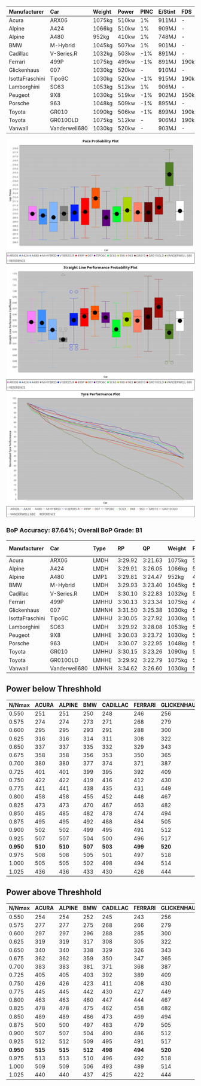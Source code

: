 |Manufacturer|Car|Weight|Power|PINC|E/Stint|FDS|
|:-|:-|:-|:-|:-|:-|:-|
|Acura|ARX06|1075kg|510kw|1%|911MJ|-|
|Alpine|A424|1066kg|510kw|1%|909MJ|-|
|Alpine|A480|952kg|410kw|1%|748MJ|-|
|BMW|M-Hybrid|1045kg|507kw|1%|901MJ|-|
|Cadillac|V-Series.R|1032kg|503kw|-1%|891MJ|-|
|Ferrari|499P|1075kg|499kw|-1%|891MJ|190kph|
|Glickenhaus|007|1030kg|520kw|-|910MJ|-|
|IsottaFraschini|Tipo6C|1030kg|520kw|-1%|915MJ|190kph|
|Lamborghini|SC63|1053kg|512kw|1%|906MJ|-|
|Peugeot|9X8|1030kg|519kw|-1%|902MJ|150kph|
|Porsche|963|1048kg|509kw|-1%|895MJ|-|
|Toyota|GR010|1090kg|506kw|-1%|899MJ|190kph|
|Toyota|GR010OLD|1075kg|512kw|-|906MJ|190kph|
|Vanwall|Vanderwell680|1030kg|520kw|-|903MJ|-|

![PACECHART](./IMG/ACOMETHOD.png)
![STRAIGHTLINEPERFORMANCECHART](./IMG/ACOMETHOD_sp.png)
![TYREPERFORMANCECHART](./IMG/ACOMETHOD_tw.png)

### BoP Accuracy: 87.64%; Overall BoP Grade: B1
|Manufacturer|Car|Type|RP|QP|Weight|Power¹|Threshhold|PINC|Power²|E/Stint|AVG Vmax|FDS|RDLC|L/Stint|BOP-Grade|ModelAccuracy|ModelPoints|Match%|
|:-|:-|:-|:-|:-|:-|:-|:-|:-|:-|:-|:-|:-|:-|:-|:-|:-|:-|:-|
|Acura|ARX06|LMDH|3:29.92|3:21.63|1075kg|510kw|210.0kph|1%|515kw|911MJ|329.01kph|-|0.99|12|-C1|100.00%|995|75.77%|
|Alpine|A424|LMDH|3:29.91|3:26.05|1066kg|510kw|210.0kph|1%|515kw|909MJ|329.11kph|-|1.00|12|~A1|80.53%|517|98.68%|
|Alpine|A480|LMP1|3:29.81|3:24.47|952kg|410kw|210.0kph|1%|414kw|748MJ|324.16kph|-|0.97|11|~A1|59.62%|840|100.00%|
|BMW|M-Hybrid|LMDH|3:29.93|3:23.40|1045kg|507kw|210.0kph|1%|512kw|901MJ|325.88kph|-|1.02|12|-B1|98.60%|1690|89.26%|
|Cadillac|V-Series.R|LMDH|3:30.10|3:22.83|1032kg|503kw|210.0kph|-1%|498kw|891MJ|329.69kph|-|1.03|12|~A1|88.58%|2033|99.22%|
|Ferrari|499P|LMHHU|3:30.13|3:23.34|1075kg|499kw|210.0kph|-1%|494kw|891MJ|329.31kph|190kph|1.02|12|~A1|84.67%|2303|100.00%|
|Glickenhaus|007|LMHNH|3:31.50|3:25.38|1030kg|520kw|210.0kph|-|520kw|910MJ|334.16kph|-|0.96|12|+B1|96.64%|1639|87.18%|
|IsottaFraschini|Tipo6C|LMHHU|3:30.05|3:27.92|1030kg|520kw|210.0kph|-1%|515kw|915MJ|332.48kph|190kph|1.08|12|+B1|66.67%|96|88.35%|
|Lamborghini|SC63|LMDH|3:29.92|3:28.08|1053kg|512kw|210.0kph|1%|517kw|906MJ|327.85kph|-|1.04|12|+B1|96.77%|419|88.79%|
|Peugeot|9X8|LMHHE|3:30.03|3:23.72|1030kg|519kw|210.0kph|-1%|514kw|902MJ|330.90kph|150kph|1.03|12|~A1|87.16%|2572|97.97%|
|Porsche|963|LMDH|3:30.07|3:22.95|1048kg|509kw|210.0kph|-1%|504kw|895MJ|329.92kph|-|1.01|12|~A1|93.05%|5740|96.07%|
|Toyota|GR010|LMHHU|3:30.15|3:23.26|1090kg|506kw|210.0kph|-1%|501kw|899MJ|329.17kph|190kph|1.00|12|~A1|90.17%|3255|99.52%|
|Toyota|GR010OLD|LMHHE|3:29.92|3:22.79|1075kg|512kw|210.0kph|-|512kw|906MJ|333.38kph|190kph|1.01|12|~A1|85.24%|1322|96.32%|
|Vanwall|Vanderwell680|LMHNH|3:34.62|3:26.60|1030kg|520kw|210.0kph|-|520kw|903MJ|327.31kph|-|1.01|12|+Ω1|91.33%|611|9.88%|

## Power below Threshhold
|N/Nmax|ACURA|ALPINE|BMW|CADILLAC|FERRARI|GLICKENHAUS|ISOTTAFRASCHINI|LAMBORGHINI|PEUGEOT|PORSCHE|TOYOTA|TOYOTA|VANWALL|​|RPM|A480|
|:-|:-|:-|:-|:-|:-|:-|:-|:-|:-|:-|:-|:-|:-|:-|:-|:-|
|0.550|251|251|250|248|246|256|256|252|256|251|249|252|256|​|--|-|
|0.575|274|274|273|271|268|279|279|275|279|274|272|275|279|​|--|-|
|0.600|295|295|293|291|288|300|300|296|299|294|292|296|300|​|--|-|
|0.625|316|316|314|311|308|322|322|317|321|315|313|317|322|​|--|-|
|0.650|337|337|335|332|329|343|343|338|342|336|334|338|343|​|--|-|
|0.675|358|358|356|353|350|365|365|359|364|357|355|359|365|​|--|-|
|0.700|380|380|377|374|371|387|387|381|386|379|377|381|387|​|--|-|
|0.725|401|401|399|395|392|409|409|403|408|400|398|403|409|​|--|-|
|0.750|422|422|419|416|412|430|430|423|429|421|418|423|430|​|--|-|
|0.775|441|441|438|435|431|449|449|442|448|440|437|442|449|​|5000|241|
|0.800|458|458|455|452|448|467|467|460|466|457|454|460|467|​|5500|285|
|0.825|473|473|470|467|463|482|482|475|481|472|469|475|482|​|6000|318|
|0.850|485|485|482|478|474|494|494|486|493|484|481|486|494|​|6500|360|
|0.875|495|495|492|488|484|505|505|497|504|494|491|497|505|​|7000|402|
|0.900|502|502|499|495|491|512|512|504|511|501|498|504|512|​|7500|412|
|0.925|507|507|504|500|496|517|517|509|516|506|503|509|517|​|8000|408|
|**0.950**|**510**|**510**|**507**|**503**|**499**|**520**|**520**|**512**|**519**|**509**|**506**|**512**|**520**|**​**|**8500**|**411**|
|0.975|508|508|505|501|497|518|518|510|517|507|504|510|518|​|9000|206|
|1.000|505|505|502|498|494|514|514|506|513|504|501|506|514|​|--|-|
|1.025|436|436|433|430|426|444|444|437|443|435|432|437|444|​|--|-|

## Power above Threshhold
|N/Nmax|ACURA|ALPINE|BMW|CADILLAC|FERRARI|GLICKENHAUS|ISOTTAFRASCHINI|LAMBORGHINI|PEUGEOT|PORSCHE|TOYOTA|TOYOTA|VANWALL|​|RPM|A480|
|:-|:-|:-|:-|:-|:-|:-|:-|:-|:-|:-|:-|:-|:-|:-|:-|:-|
|0.550|254|254|252|245|243|256|254|255|253|248|247|252|256|​|--|-|
|0.575|277|277|275|268|266|279|277|278|276|271|270|275|279|​|--|-|
|0.600|297|297|296|288|285|300|297|298|297|291|290|296|300|​|--|-|
|0.625|319|319|317|308|305|322|319|320|318|312|310|317|322|​|--|-|
|0.650|340|340|338|329|326|343|340|341|339|333|331|338|343|​|--|-|
|0.675|362|362|359|350|347|365|362|363|361|354|352|359|365|​|--|-|
|0.700|383|383|381|371|368|387|383|385|383|375|373|381|387|​|--|-|
|0.725|405|405|403|392|389|409|405|407|404|396|394|403|409|​|--|-|
|0.750|426|426|423|411|408|430|426|427|425|416|414|423|430|​|--|-|
|0.775|445|445|442|430|427|449|445|446|444|435|433|442|449|​|5000|241|
|0.800|463|463|460|447|444|467|463|464|462|453|450|460|467|​|5500|285|
|0.825|478|478|475|462|458|482|478|479|477|468|465|475|482|​|6000|318|
|0.850|489|489|486|473|469|494|489|491|488|479|476|486|494|​|6500|360|
|0.875|500|500|497|483|479|505|500|502|499|489|486|497|505|​|7000|402|
|0.900|507|507|504|490|486|512|507|509|506|496|493|504|512|​|7500|412|
|0.925|512|512|509|495|491|517|512|514|511|501|498|509|517|​|8000|408|
|**0.950**|**515**|**515**|**512**|**498**|**494**|**520**|**515**|**517**|**514**|**504**|**501**|**512**|**520**|**​**|**8500**|**411**|
|0.975|513|513|510|496|492|518|513|515|512|502|499|510|518|​|9000|206|
|1.000|509|509|506|493|489|514|509|511|508|499|496|506|514|​|--|-|
|1.025|440|440|437|425|422|444|440|441|439|430|428|437|444|​|--|-|
